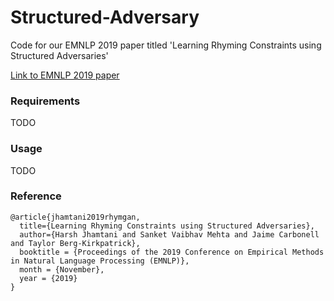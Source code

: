 # Structured-Adversary

Code for our EMNLP 2019 paper titled 'Learning Rhyming Constraints using Structured Adversaries'

[Link to EMNLP 2019 paper](https://arxiv.org/)


### Requirements

TODO

### Usage

TODO


### Reference

```
@article{jhamtani2019rhymgan,
  title={Learning Rhyming Constraints using Structured Adversaries},
  author={Harsh Jhamtani and Sanket Vaibhav Mehta and Jaime Carbonell and Taylor Berg-Kirkpatrick},
  booktitle = {Proceedings of the 2019 Conference on Empirical Methods in Natural Language Processing (EMNLP)},
  month = {November},
  year = {2019}
}
```

